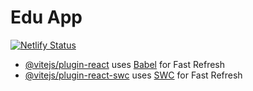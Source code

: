 # Edu App

[![Netlify Status](https://api.netlify.com/api/v1/badges/768af113-106e-4ee5-9486-78e770396a56/deploy-status)](https://app.netlify.com/sites/eduapptest/deploys)

- [@vitejs/plugin-react](https://github.com/vitejs/vite-plugin-react/blob/main/packages/plugin-react/README.md) uses [Babel](https://babeljs.io/) for Fast Refresh
- [@vitejs/plugin-react-swc](https://github.com/vitejs/vite-plugin-react-swc) uses [SWC](https://swc.rs/) for Fast Refresh
